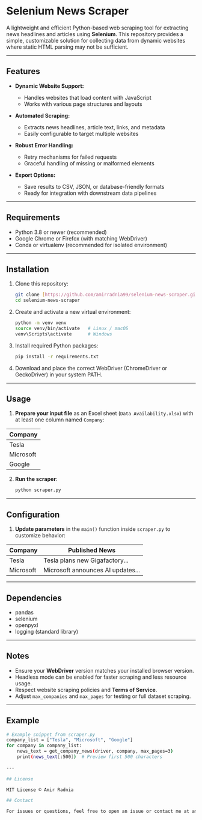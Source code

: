 # Selenium News Scraper

A lightweight and efficient Python-based web scraping tool for extracting news headlines and articles using **Selenium**. This repository provides a simple, customizable solution for collecting data from dynamic websites where static HTML parsing may not be sufficient.

---

## Features

- **Dynamic Website Support:**
    - Handles websites that load content with JavaScript
    - Works with various page structures and layouts

- **Automated Scraping:**
    - Extracts news headlines, article text, links, and metadata
    - Easily configurable to target multiple websites

- **Robust Error Handling:**
    - Retry mechanisms for failed requests
    - Graceful handling of missing or malformed elements

- **Export Options:**
    - Save results to CSV, JSON, or database-friendly formats
    - Ready for integration with downstream data pipelines

---

## Requirements

- Python 3.8 or newer (recommended)
- Google Chrome or Firefox (with matching WebDriver)
- Conda or virtualenv (recommended for isolated environment)

---

## Installation

1. Clone this repository:
    ```bash
    git clone [https://github.com/amirradnia99/selenium-news-scraper.git](https://github.com/amirradnia99/selenium-news-scraper.git)
    cd selenium-news-scraper
    ```

2. Create and activate a new virtual environment:
    ```bash
    python -m venv venv
    source venv/bin/activate   # Linux / macOS
    venv\Scripts\activate      # Windows
    ```

3. Install required Python packages:
    ```bash
    pip install -r requirements.txt
    ```

4. Download and place the correct WebDriver (ChromeDriver or GeckoDriver) in your system PATH.

---

## Usage

1. **Prepare your input file** as an Excel sheet (`Data Availability.xlsx`) with at least one column named `Company`:

| Company |
|---|
| Tesla |
| Microsoft |
| Google |

2. **Run the scraper**:
    ```bash
    python scraper.py
    ```

---

## Configuration

1. **Update parameters** in the `main()` function inside `scraper.py` to customize behavior:

| Company | Published News |
|---|---|
| Tesla | Tesla plans new Gigafactory... |
| Microsoft | Microsoft announces AI updates... |

---

## Dependencies

- pandas
- selenium
- openpyxl
- logging (standard library)

---

## Notes

- Ensure your **WebDriver** version matches your installed browser version.
- Headless mode can be enabled for faster scraping and less resource usage.
- Respect website scraping policies and **Terms of Service**.
- Adjust `max_companies` and `max_pages` for testing or full dataset scraping.

---

## Example

```bash
# Example snippet from scraper.py
company_list = ["Tesla", "Microsoft", "Google"]
for company in company_list:
    news_text = get_company_news(driver, company, max_pages=3)
    print(news_text[:500])  # Preview first 500 characters
  
---

## License

MIT License © Amir Radnia

## Contact

For issues or questions, feel free to open an issue or contact me at amir.radnia99@gmail.com
